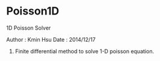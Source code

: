 Poisson1D
=========

1D Poisson Solver

Author : Kmin Hsu
Date : 2014/12/17

1. Finite differential method to solve 1-D poisson equation.
